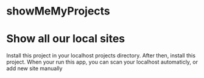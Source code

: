 showMeMyProjects
================

Show all our local sites
================
Install this project in your localhost projects directory. After then, install this project. When your run this app, you can scan your localhost automaticly, or add new site manually
